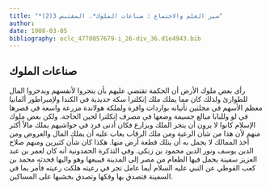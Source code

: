 ```yaml
---
title: "*سير العلم والاجتماع : صناعات الملوك*. المقتبس 3(2)"
author: 
date: 1908-03-05
bibliography: oclc_4770057679-i_26-div_36.d1e4943.bib
---
```




##  صناعات الملوك 


 رأى بعض ملوك الأرض أن الحكمة تقتضي عليهم بأن يتجروا لأنفسهم ويدخروا المال للطوارئ ولذلك كان مما يملك ملك إنكلترا سكة حديدية في الكندا ولإمبراطور ألمانيا معظم الأسهم في مجلتين تأتيانه بواردات وافرة ولملكة هولاندة مزرعة واسعة في قصرها في لو وللبابا مبالغ جسيمة وضعها في مصرف إنكلترا لحين الحاجة. ولكن بعض ملوك الإسلام   كانوا لا يرون أن يتجر الملك ويزارع فكان أدنى فرد في حواشيهم يملك مالاً أكثر منهم لأن هذا من شأن الرعية ومن ملك الرقاب يعاب عليه أن يملك المال والعروض ومن أخذ الممالك لا يجمل به أن ينلك قطعة أرض منها. هكذا كان شأن كثيرين ومنهم صلاح الدين يوسف ونور الدين محمود بن زنكي. وفي التذكرة الحمدونية أنه كان لعمر بن عبد العزيز سفينة يحمل فيها الطعام من مصر إلى المدينة فيبيعها وهو واليها فحدثه محمد بن كعب القوطي عن النبي عليه السلام أيما عامل تجر في رعيته هلكت رعيته فأمر بما في السفينة فتصدق بها وفكها وتصدق بخشبها على المساكين. 

